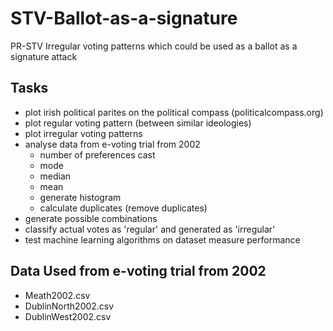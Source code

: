# STV-Ballot-as-a-signature
PR-STV Irregular voting patterns which could be used as a ballot as a signature attack

## Tasks
- plot irish political parites on the political compass (politicalcompass.org)
- plot regular voting pattern (between similar ideologies)
- plot irregular voting patterns
- analyse data from e-voting trial from 2002
  - number of preferences cast
  - mode
  - median
  - mean
  - generate histogram
  - calculate duplicates (remove duplicates)
- generate possible combinations
- classify actual votes as 'regular' and generated as 'irregular'
- test machine learning algorithms on dataset measure performance 

## Data Used from e-voting trial from 2002
- Meath2002.csv
- DublinNorth2002.csv
- DublinWest2002.csv
